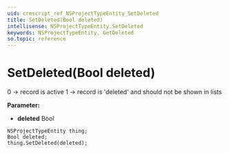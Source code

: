 ```yaml
---
uid: crmscript_ref_NSProjectTypeEntity_SetDeleted
title: SetDeleted(Bool deleted)
intellisense: NSProjectTypeEntity.SetDeleted
keywords: NSProjectTypeEntity, GetDeleted
so.topic: reference
---
```


# SetDeleted(Bool deleted)

0 -> record is active 1 -> record is 'deleted' and should not be shown in lists

**Parameter:** 
* **deleted** Bool

```crmscript
NSProjectTypeEntity thing;
Bool deleted;
thing.SetDeleted(deleted);
```

